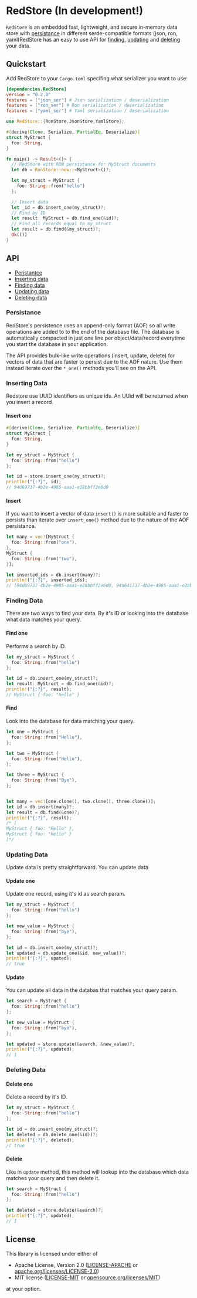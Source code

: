 # RedStore (In development!)

`RedStore` is an embedded fast, lightweight, and secure in-memory data store with [persistance](#persistance) in different serde-compatible formats (json, ron, yaml)RedStore has an easy to use API for [finding](#find), [updating](#update) and [deleting](#finding) your data. 

## Quickstart

Add RedStore to your `Cargo.toml` specifing what serializer you want to use: 

```toml
[dependencies.RedStore]
version = "0.2.0"
features = ["json_ser"] # Json serialization / deserialization
features = ["ron_ser"] # Ron serialization / deserialization
features = ["yaml_ser"] # Yaml serialization / deserialization
```


```rust
use RedStore::{RonStore,JsonStore,YamlStore};

#[derive(Clone, Serialize, PartialEq, Deserialize)]
struct MyStruct {
  foo: String,
}

fn main() -> Result<()> {
  // RedStore with RON persistance for MyStruct documents
  let db = RonStore::new::<MyStruct>()?;

  let my_struct = MyStruct {
    foo: String::from("hello")
  };

  // Insert data
  let _id = db.insert_one(my_struct)?;
  // Find by ID
  let result: MyStruct = db.find_one(&id)?;
  // Find all records equal to my_struct
  let result = db.find(&my_struct)?;
  Ok(())
}

```

## API

- [Peristantce](#persistance)
- [Inserting data](#inserting-data)
- [Finding data](#finding-data)
- [Updating data](#updating-data)
- [Deleting data](#deleting-data)


### Persistance

RedStore's persistence uses an append-only format (AOF) so all write operations are added to to the end of the database file. The database is automatically compacted in just one line per object/data/record everytime you start the database in your application.

The API provides bulk-like write operations (insert, update, delete) for vectors of data that are faster to persist due to the AOF nature. Use them instead iterate over the `*_one()` methods you'll see on the API.


### Inserting Data

Redstore use UUID identifiers as unique ids. An UUid will be returned when you insert a record.

#### Insert one

```rust
#[derive(Clone, Serialize, PartialEq, Deserialize)]
struct MyStruct {
  foo: String,
}

let my_struct = MyStruct {
  foo: String::from("hello")
};

let id = store.insert_one(my_struct)?;
println!("{:?}", id);
// 94d69737-4b2e-4985-aaa1-e28bbff2e6d0
```

#### Insert 

If you want to insert a vector of data `insert()` is more suitable and faster to persists than iterate over `insert_one()` method due to the nature of the AOF persistance. 

```rust
let many = vec![MyStruct {
  foo: String::from("one"),
},
MyStruct {
  foo: String::from("two"),
}];

let inserted_ids = db.insert(many)?;
println!("{:?}", inserted_ids);
// [94d69737-4b2e-4985-aaa1-e28bbff2e6d0, 94d641737-4b2e-4985-aaa1-e28bbff2e6d0]
```

### Finding Data

There are two  ways to find your data. By it's ID or looking into the database what data matches your query.

#### Find one

Performs a search by ID.

```rust
let my_struct = MyStruct {
  foo: String::from("hello")
};

let id = db.insert_one(my_struct)?;
let result: MyStruct = db.find_one(&id)?;
println!("{:?}", result);
// MyStruct { foo: "hello" }
```

#### Find

Look into the database for data matching your query.

```rust
let one = MyStruct {
  foo: String::from("Hello"),
};

let two = MyStruct {
  foo: String::from("Hello"),
};

let three = MyStruct {
  foo: String::from("Bye"),
};


let many = vec![one.clone(), two.clone(), three.clone()];
let id = db.insert(many)?;
let result = db.find(&one)?;
println!("{:?}", result);
/* [
MyStruct { foo: "Hello" },
MyStruct { foo: "Hello" }
]*/
```

### Updating Data

Update data is pretty straightforward. You can update data

#### Update one

Update one record, using it's id as search param.

```rust
let my_struct = MyStruct {
  foo: String::from("hello")
};

let new_value = MyStruct {
  foo: String::from("bye"),
};

let id = db.insert_one(my_struct)?;
let updated = db.update_one(&id, new_value))?;
println!("{:?}", upated);
// true
```

#### Update 

You can update all data in the databas that matches your query param.

```rust
let search = MyStruct {
  foo: String::from("hello")
};

let new_value = MyStruct {
  foo: String::from("bye"),
};

let updated = store.update(&search, &new_value)?;
println!("{:?}", updated);
// 1
```

### Deleting Data

#### Delete one

Delete a record by it's ID.

```rust
let my_struct = MyStruct {
  foo: String::from("hello")
};

let id = db.insert_one(my_struct)?;
let deleted = db.delete_one(&id))?;
println!("{:?}", deleted);
// true
```

#### Delete 

Like in `update` method, this method will lookup into the database which data matches your query and then delete it.

```rust
let search = MyStruct {
  foo: String::from("hello")
};

let deleted = store.delete(&search)?;
println!("{:?}", updated);
// 1
```

## License

This library is licensed under either of

- Apache License, Version 2.0
	([LICENSE-APACHE](https://github.com/pmagaz/reddb/blob/master/LICENSE-APACHE)
	or
	[apache.org/licenses/LICENSE-2.0](https://apache.org/licenses/LICENSE-2.0))
- MIT license
	([LICENSE-MIT](https://github.com/pmagaz/reddb/blob/master/LICENSE-MIT)
	or
	[opensource.org/licenses/MIT](https://opensource.org/licenses/MIT))

at your option.
